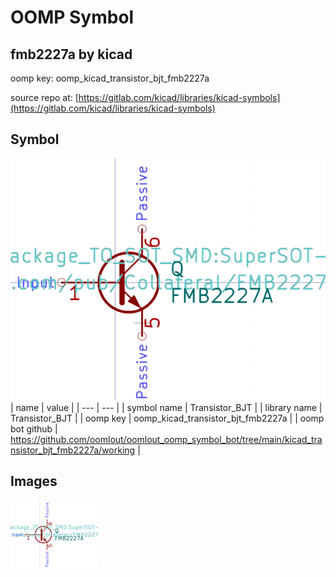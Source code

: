 # OOMP Symbol  
## fmb2227a  by kicad  
  
oomp key: oomp_kicad_transistor_bjt_fmb2227a  
  
source repo at: [https://gitlab.com/kicad/libraries/kicad-symbols](https://gitlab.com/kicad/libraries/kicad-symbols)  
## Symbol  
  
[![working.png](working_600.png)](working.png)  
| name | value | 
| --- | --- | 
| symbol name | Transistor_BJT | 
| library name | Transistor_BJT | 
| oomp key | oomp_kicad_transistor_bjt_fmb2227a | 
| oomp bot github | https://github.com/oomlout/oomlout_oomp_symbol_bot/tree/main/kicad_transistor_bjt_fmb2227a/working | 
## Images  
  
[![working.png](working_140.png)](working.png)  
